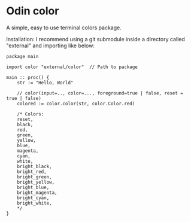 # Odin color
A simple, easy to use terminal colors package.

Installation: I recommend using a git submodule inside a directory called "external" and importing like below:

```odin
package main

import color "external/color"  // Path to package

main :: proc() {
    str := "Hello, World"

    // color(input=.., color=..., foreground=true | false, reset = true | false)
    colored := color.color(str, color.Color.red)

    /* Colors:
    reset,
    black,
    red,
    green,
    yellow,
    blue,
    magenta,
    cyan,
    white,
    bright_black,
    bright_red,
    bright_green,
    bright_yellow,
    bright_blue,
    bright_magenta,
    bright_cyan,
    bright_white,
    */
}

```